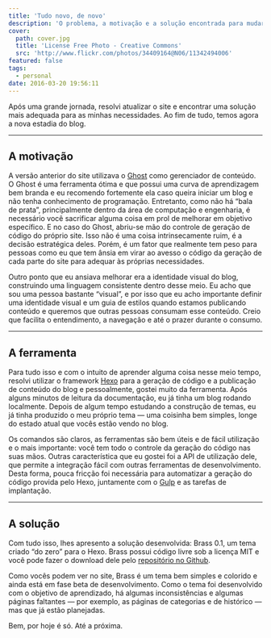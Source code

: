 ```yaml
---
title: 'Tudo novo, de novo'
description: 'O problema, a motivação e a solução encontrada para mudar o blog outra vez.'
cover:
  path: cover.jpg
  title: 'License Free Photo - Creative Commons'
  src: 'http://www.flickr.com/photos/34409164@N06/11342494006'
featured: false
tags:
  - personal
date: 2016-03-20 19:56:11
---
```


Após uma grande jornada, resolvi atualizar o site e encontrar uma solução mais adequada para as minhas necessidades. Ao fim de tudo, temos agora a nova estadia do blog.

---
## A motivação

A versão anterior do site utilizava o [Ghost](https://ghost.org/) como gerenciador de conteúdo. O Ghost é uma ferramenta ótima e que possui uma curva de aprendizagem bem branda e eu recomendo fortemente ela caso queira iniciar um blog e não tenha conhecimento de programação. Entretanto, como não há “bala de prata”, principalmente dentro da área de computação e engenharia, é necessário você sacrificar alguma coisa em prol de melhorar em objetivo específico. E no caso do Ghost, abriu-se mão do controle de geração de código do próprio site. Isso não é uma coisa intrinsecamente ruim, é a decisão estratégica deles. Porém, é um fator que realmente tem peso para pessoas como eu que tem ânsia em virar ao avesso o código da geração de cada parte do site para adequar às próprias necessidades.

Outro ponto que eu ansiava melhorar era a identidade visual do blog, construindo uma linguagem consistente dentro desse meio. Eu acho que sou uma pessoa bastante “visual”, e por isso que eu acho importante definir uma identidade visual e um guia de estilos quando estamos publicando conteúdo e queremos que outras pessoas consumam esse conteúdo. Creio que facilita o entendimento, a navegação e até o prazer durante o consumo.

---
## A ferramenta
Para tudo isso e com o intuito de aprender alguma coisa nesse meio tempo, resolvi utilizar o framework [Hexo](http://hexo.io) para a geração de código e a publicação de conteúdo do blog e pessoalmente, gostei muito da ferramenta. Após alguns minutos de leitura da documentação, eu já tinha um blog rodando localmente. Depois de algum tempo estudando a construção de temas, eu já tinha produzido o meu próprio tema — uma coisinha bem simples, longe do estado atual que vocês estão vendo no blog.

Os comandos são claros, as ferramentas são bem úteis e de fácil utilização e o mais importante: você tem todo o controle da geração do código nas suas mãos. Outras característica que eu gostei foi a API de utilização dele, que permite a integração fácil com outras ferramentas de desenvolvimento. Desta forma, pouca fricção foi necessária para automatizar a geração do código provida pelo Hexo, juntamente com o [Gulp](http://gulpjs.com/) e as tarefas de implantação.

---
## A solução
Com tudo isso, lhes apresento a solução desenvolvida: Brass 0.1, um tema criado “do zero” para o Hexo. Brass possui código livre sob a licença MIT e você pode fazer o download dele pelo [repositório no Github](https://github.com/MaxRoecker/hexo-theme-brass).

Como vocês podem ver no site, Brass é um tema bem simples e colorido e ainda está em fase beta de desenvolvimento. Como o tema foi desenvolvido com o objetivo de aprendizado, há algumas inconsistências e algumas páginas faltantes — por exemplo, as páginas de categorias e de histórico — mas que já estão planejadas.

Bem, por hoje é só. Até a próxima.

